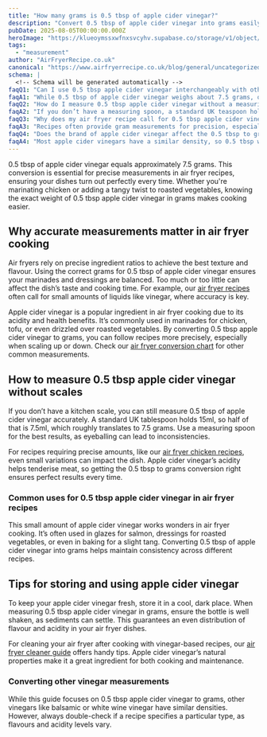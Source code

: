 ```yaml
---
title: "How many grams is 0.5 tbsp of apple cider vinegar?"
description: "Convert 0.5 tbsp of apple cider vinegar into grams easily with our precise UK measurement guide. Perfect for air fryer recipes!"
pubDate: 2025-08-05T00:00:00.000Z
heroImage: "https://klueoymssxwfnxsvcyhv.supabase.co/storage/v1/object/public/Shmucket/how-many-grams-is-0-5-tbsp-apple-cider-vinegar.webp"
tags:
  - "measurement"
author: "AirFryerRecipe.co.uk"
canonical: "https://www.airfryerrecipe.co.uk/blog/general/uncategorized/how-many-grams-is-0-5-tbsp-apple-cider-vinegar"
schema: |
  <!-- Schema will be generated automatically -->
faqQ1: "Can I use 0.5 tbsp apple cider vinegar interchangeably with other vinegars in grams?"
faqA1: "While 0.5 tbsp of apple cider vinegar weighs about 7.5 grams, other vinegars like balsamic or white wine vinegar have similar weights. However, their acidity and flavour profiles differ, so substitutions may alter the dish’s taste. For best results, stick to the vinegar type specified in your air fryer recipe."
faqQ2: "How do I measure 0.5 tbsp apple cider vinegar without a measuring spoon?"
faqA2: "If you don’t have a measuring spoon, a standard UK teaspoon holds 5ml, so 1.5 teaspoons equal 0.5 tbsp (7.5ml). Alternatively, use a medicine syringe or small jug marked with millilitres for accuracy. Remember, 0.5 tbsp of apple cider vinegar is roughly 7.5 grams."
faqQ3: "Why does my air fryer recipe call for 0.5 tbsp apple cider vinegar in grams?"
faqA3: "Recipes often provide gram measurements for precision, especially in baking or marinades. Converting 0.5 tbsp apple cider vinegar to grams (7.5g) ensures consistency, as spoon sizes can vary. This accuracy is crucial for air fryer cooking, where small changes affect texture and cooking time."
faqQ4: "Does the brand of apple cider vinegar affect the 0.5 tbsp to grams conversion?"
faqA4: "Most apple cider vinegars have a similar density, so 0.5 tbsp will still weigh around 7.5 grams regardless of brand. However, organic or unfiltered varieties may have slight variations due to sediments. Always shake the bottle well before measuring for consistent results."
---
```

<p>0.5 tbsp of apple cider vinegar equals approximately 7.5 grams. This conversion is essential for precise measurements in air fryer recipes, ensuring your dishes turn out perfectly every time. Whether you're marinating chicken or adding a tangy twist to roasted vegetables, knowing the exact weight of 0.5 tbsp apple cider vinegar in grams makes cooking easier.</p>

<h2>Why accurate measurements matter in air fryer cooking</h2>  
<p>Air fryers rely on precise ingredient ratios to achieve the best texture and flavour. Using the correct grams for 0.5 tbsp of apple cider vinegar ensures your marinades and dressings are balanced. Too much or too little can affect the dish’s taste and cooking time. For example, our <a href=https://www.airfryerrecipe.co.uk/recipes>air fryer recipes</a> often call for small amounts of liquids like vinegar, where accuracy is key.</p>  
<p>Apple cider vinegar is a popular ingredient in air fryer cooking due to its acidity and health benefits. It’s commonly used in marinades for chicken, tofu, or even drizzled over roasted vegetables. By converting 0.5 tbsp apple cider vinegar to grams, you can follow recipes more precisely, especially when scaling up or down. Check our <a href=https://www.airfryerrecipe.co.uk/air-fryer-conversion-chart>air fryer conversion chart</a> for other common measurements.</p>

<h2>How to measure 0.5 tbsp apple cider vinegar without scales</h2>  
<p>If you don’t have a kitchen scale, you can still measure 0.5 tbsp of apple cider vinegar accurately. A standard UK tablespoon holds 15ml, so half of that is 7.5ml, which roughly translates to 7.5 grams. Use a measuring spoon for the best results, as eyeballing can lead to inconsistencies.</p>  
<p>For recipes requiring precise amounts, like our <a href=https://www.airfryerrecipe.co.uk/recipe-category/chicken>air fryer chicken recipes</a>, even small variations can impact the dish. Apple cider vinegar’s acidity helps tenderise meat, so getting the 0.5 tbsp to grams conversion right ensures perfect results every time.</p>

<h3>Common uses for 0.5 tbsp apple cider vinegar in air fryer recipes</h3>  
<p>This small amount of apple cider vinegar works wonders in air fryer cooking. It’s often used in glazes for salmon, dressings for roasted vegetables, or even in baking for a slight tang. Converting 0.5 tbsp of apple cider vinegar into grams helps maintain consistency across different recipes.</p>

<h2>Tips for storing and using apple cider vinegar</h2>  
<p>To keep your apple cider vinegar fresh, store it in a cool, dark place. When measuring 0.5 tbsp apple cider vinegar in grams, ensure the bottle is well shaken, as sediments can settle. This guarantees an even distribution of flavour and acidity in your air fryer dishes.</p>  
<p>For cleaning your air fryer after cooking with vinegar-based recipes, our <a href=https://www.airfryerrecipe.co.uk/air-fryer-cleaner>air fryer cleaner guide</a> offers handy tips. Apple cider vinegar’s natural properties make it a great ingredient for both cooking and maintenance.</p>

<h3>Converting other vinegar measurements</h3>  
<p>While this guide focuses on 0.5 tbsp apple cider vinegar to grams, other vinegars like balsamic or white wine vinegar have similar densities. However, always double-check if a recipe specifies a particular type, as flavours and acidity levels vary.</p>
